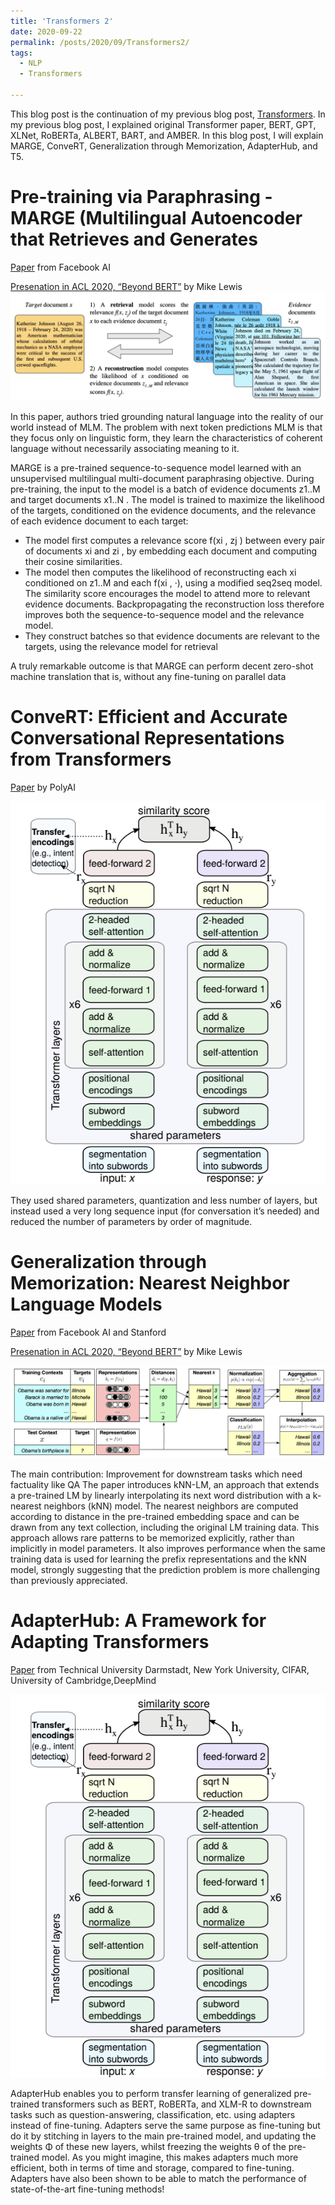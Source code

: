 ```yaml
---
title: 'Transformers 2'
date: 2020-09-22
permalink: /posts/2020/09/Transformers2/
tags:
  - NLP
  - Transformers
  
---
```

This blog post is the continuation of my previous blog post, [Transformers](https://sanazbahargam.github.io/posts/2020/07/Transformers/). In my previous blog post, I explained original Transformer paper, BERT, GPT, XLNet, RoBERTa, ALBERT, BART, and AMBER. 
In this blog post, I will explain MARGE, ConveRT, Generalization through Memorization, AdapterHub, and T5.



# Pre-training via Paraphrasing - MARGE (Multilingual Autoencoder that Retrieves and Generates
[Paper](https://arxiv.org/abs/2006.15020) from Facebook AI

[Presenation in ACL 2020, “Beyond BERT”](https://slideslive.com/38929793/beyond-bert) by Mike Lewis
![pic](https://github.com/sanazbahargam/SanazBahargam.github.io/blob/master/images/MARGE.png?raw=true)


In this paper, authors tried grounding natural language into the reality of our world instead of MLM. The problem with next token predictions MLM is that they focus only on linguistic form, they learn the characteristics of coherent language without necessarily associating meaning to it. 

MARGE is a pre-trained sequence-to-sequence model learned with an unsupervised multilingual multi-document paraphrasing objective.
During pre-training, the input to the model is a batch of evidence documents z1..M and target documents x1..N . The model is trained to maximize the likelihood of the targets, conditioned on the evidence documents, and the relevance of each evidence document to each target: 
- The model first computes a relevance score f(xi , zj ) between every pair of documents xi and zi , by embedding each document and computing their cosine similarities. 
- The model then computes the likelihood of reconstructing each xi conditioned on z1..M and each f(xi , ·), using a modified seq2seq model. The similarity score encourages the model to attend more to relevant evidence documents. Backpropagating the reconstruction loss therefore improves both the sequence-to-sequence model and the relevance model. 
- They construct batches so that evidence documents are relevant to the targets, using the relevance model for retrieval

A truly remarkable outcome is that MARGE can perform decent zero-shot machine translation that is, without any fine-tuning on parallel data

# ConveRT: Efficient and Accurate Conversational Representations from Transformers
[Paper](https://arxiv.org/abs/1911.03688) by PolyAI

![pic](https://github.com/sanazbahargam/SanazBahargam.github.io/blob/master/images/ConveRT.png?raw=true)

They used shared parameters, quantization and less number of layers, but instead used a very long sequence input (for conversation it’s needed) and reduced the number of parameters by order of magnitude. 


# Generalization through Memorization: Nearest Neighbor Language Models
[Paper](https://arxiv.org/abs/1911.00172)  from Facebook AI and Stanford   

[Presenation in ACL 2020, “Beyond BERT”](https://slideslive.com/38929793/beyond-bert) by Mike Lewis

![pic](https://github.com/sanazbahargam/SanazBahargam.github.io/blob/master/images/GeneralizationMemorization.png?raw=true)

The main contribution: Improvement for downstream tasks which need factuality like QA
The paper introduces kNN-LM, an approach that extends a pre-trained LM by linearly interpolating its next
word distribution with a k-nearest neighbors (kNN) model. The nearest neighbors are computed
according to distance in the pre-trained embedding space and can be drawn from any text collection, including the original LM training data. This approach allows rare patterns to be memorized
explicitly, rather than implicitly in model parameters. It also improves performance when the same
training data is used for learning the prefix representations and the kNN model, strongly suggesting
that the prediction problem is more challenging than previously appreciated.


# AdapterHub: A Framework for Adapting Transformers
[Paper](https://arxiv.org/pdf/2007.07779v1.pdf) from Technical University Darmstadt, New York University, CIFAR, University of Cambridge,DeepMind

![pic](https://github.com/sanazbahargam/SanazBahargam.github.io/blob/master/images/ConveRT.png?raw=true)

AdapterHub enables you to perform transfer learning of generalized pre-trained transformers such as BERT, RoBERTa, and XLM-R to downstream tasks such as question-answering, classification, etc. using adapters instead of fine-tuning. Adapters serve the same purpose as fine-tuning but do it by stitching in layers to the main pre-trained model, and updating the weights Φ of these new layers, whilst freezing the weights θ of the pre-trained model. As you might imagine, this makes adapters much more efficient, both in terms of time and storage, compared to fine-tuning. Adapters have also been shown to be able to match the performance of state-of-the-art fine-tuning methods!


